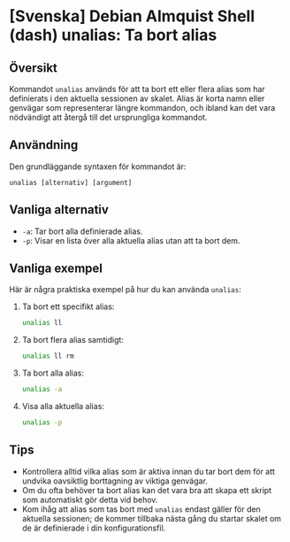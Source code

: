 # [Svenska] Debian Almquist Shell (dash) unalias: Ta bort alias

## Översikt
Kommandot `unalias` används för att ta bort ett eller flera alias som har definierats i den aktuella sessionen av skalet. Alias är korta namn eller genvägar som representerar längre kommandon, och ibland kan det vara nödvändigt att återgå till det ursprungliga kommandot.

## Användning
Den grundläggande syntaxen för kommandot är:

```
unalias [alternativ] [argument]
```

## Vanliga alternativ
- `-a`: Tar bort alla definierade alias.
- `-p`: Visar en lista över alla aktuella alias utan att ta bort dem.

## Vanliga exempel
Här är några praktiska exempel på hur du kan använda `unalias`:

1. Ta bort ett specifikt alias:
   ```sh
   unalias ll
   ```

2. Ta bort flera alias samtidigt:
   ```sh
   unalias ll rm
   ```

3. Ta bort alla alias:
   ```sh
   unalias -a
   ```

4. Visa alla aktuella alias:
   ```sh
   unalias -p
   ```

## Tips
- Kontrollera alltid vilka alias som är aktiva innan du tar bort dem för att undvika oavsiktlig borttagning av viktiga genvägar.
- Om du ofta behöver ta bort alias kan det vara bra att skapa ett skript som automatiskt gör detta vid behov.
- Kom ihåg att alias som tas bort med `unalias` endast gäller för den aktuella sessionen; de kommer tillbaka nästa gång du startar skalet om de är definierade i din konfigurationsfil.